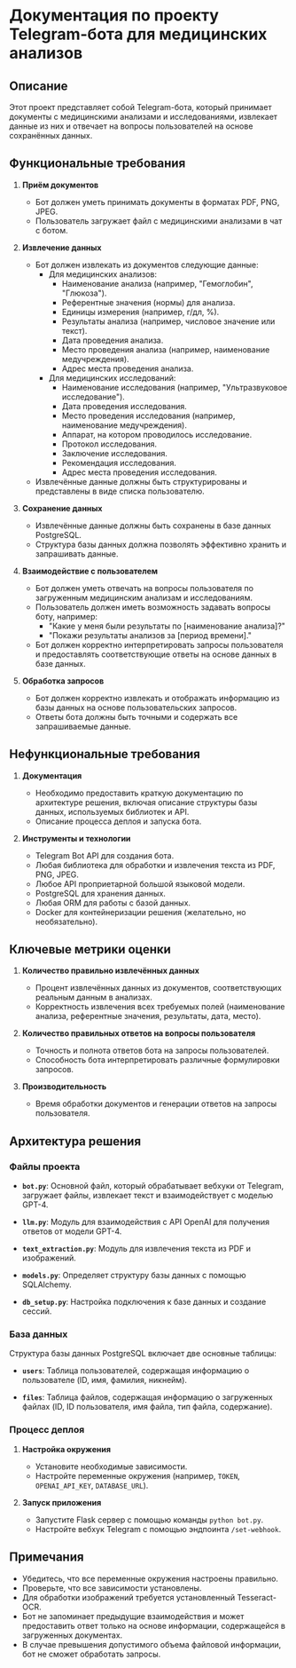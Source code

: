 # Документация по проекту Telegram-бота для медицинских анализов

## Описание

Этот проект представляет собой Telegram-бота, который принимает документы с медицинскими анализами и исследованиями, извлекает данные из них и отвечает на вопросы пользователей на основе сохранённых данных.

## Функциональные требования

1. **Приём документов**
   - Бот должен уметь принимать документы в форматах PDF, PNG, JPEG.
   - Пользователь загружает файл с медицинскими анализами в чат с ботом.

2. **Извлечение данных**
   - Бот должен извлекать из документов следующие данные:
     - Для медицинских анализов:
       - Наименование анализа (например, "Гемоглобин", "Глюкоза").
       - Референтные значения (нормы) для анализа.
       - Единицы измерения (например, г/дл, %).
       - Результаты анализа (например, числовое значение или текст).
       - Дата проведения анализа.
       - Место проведения анализа (например, наименование медучреждения).
       - Адрес места проведения анализа.
     - Для медицинских исследований:
       - Наименование исследования (например, "Ультразвуковое исследование").
       - Дата проведения исследования.
       - Место проведения исследования (например, наименование медучреждения).
       - Аппарат, на котором проводилось исследование.
       - Протокол исследования.
       - Заключение исследования.
       - Рекомендация исследования.
       - Адрес места проведения исследования.
   - Извлечённые данные должны быть структурированы и представлены в виде списка пользователю.

3. **Сохранение данных**
   - Извлечённые данные должны быть сохранены в базе данных PostgreSQL.
   - Структура базы данных должна позволять эффективно хранить и запрашивать данные.

4. **Взаимодействие с пользователем**
   - Бот должен уметь отвечать на вопросы пользователя по загруженным медицинским анализам и исследованиям.
   - Пользователь должен иметь возможность задавать вопросы боту, например:
     - "Какие у меня были результаты по [наименование анализа]?"
     - "Покажи результаты анализов за [период времени]."
   - Бот должен корректно интерпретировать запросы пользователя и предоставлять соответствующие ответы на основе данных в базе данных.

5. **Обработка запросов**
   - Бот должен корректно извлекать и отображать информацию из базы данных на основе пользовательских запросов.
   - Ответы бота должны быть точными и содержать все запрашиваемые данные.

## Нефункциональные требования

1. **Документация**
   - Необходимо предоставить краткую документацию по архитектуре решения, включая описание структуры базы данных, используемых библиотек и API.
   - Описание процесса деплоя и запуска бота.

2. **Инструменты и технологии**
   - Telegram Bot API для создания бота.
   - Любая библиотека для обработки и извлечения текста из PDF, PNG, JPEG.
   - Любое API проприетарной большой языковой модели.
   - PostgreSQL для хранения данных.
   - Любая ORM для работы с базой данных.
   - Docker для контейнеризации решения (желательно, но необязательно).

## Ключевые метрики оценки

1. **Количество правильно извлечённых данных**
   - Процент извлечённых данных из документов, соответствующих реальным данным в анализах.
   - Корректность извлечения всех требуемых полей (наименование анализа, референтные значения, результаты, дата, место).

2. **Количество правильных ответов на вопросы пользователя**
   - Точность и полнота ответов бота на запросы пользователей.
   - Способность бота интерпретировать различные формулировки запросов.

3. **Производительность**
   - Время обработки документов и генерации ответов на запросы пользователя.

## Архитектура решения

### Файлы проекта

- **`bot.py`**: Основной файл, который обрабатывает вебхуки от Telegram, загружает файлы, извлекает текст и взаимодействует с моделью GPT-4.

- **`llm.py`**: Модуль для взаимодействия с API OpenAI для получения ответов от модели GPT-4.

- **`text_extraction.py`**: Модуль для извлечения текста из PDF и изображений.

- **`models.py`**: Определяет структуру базы данных с помощью SQLAlchemy.

- **`db_setup.py`**: Настройка подключения к базе данных и создание сессий.

### База данных

Структура базы данных PostgreSQL включает две основные таблицы:

- **`users`**: Таблица пользователей, содержащая информацию о пользователе (ID, имя, фамилия, никнейм).

- **`files`**: Таблица файлов, содержащая информацию о загруженных файлах (ID, ID пользователя, имя файла, тип файла, содержание).

### Процесс деплоя

1. **Настройка окружения**
   - Установите необходимые зависимости.
   - Настройте переменные окружения (например, `TOKEN`, `OPENAI_API_KEY`, `DATABASE_URL`).

2. **Запуск приложения**
   - Запустите Flask сервер с помощью команды `python bot.py`.
   - Настройте вебхук Telegram с помощью эндпоинта `/set-webhook`.

## Примечания

- Убедитесь, что все переменные окружения настроены правильно.
- Проверьте, что все зависимости установлены.
- Для обработки изображений требуется установленный Tesseract-OCR.
- Бот не запоминает предыдущие взаимодействия и может предоставить ответ только на основе информации, содержащейся в загруженных документах.
- В случае превышения допустимого объема файловой информации, бот не сможет обработать запросы.